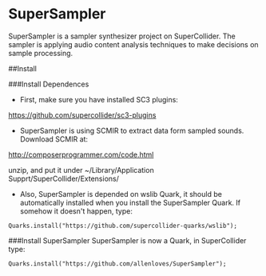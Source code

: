 # SuperSampler
SuperSampler is a sampler synthesizer project on SuperCollider.  The sampler is applying audio content analysis techniques to make decisions on sample processing.


##Install

###Install Dependences

* First, make sure you have installed SC3 plugins:

https://github.com/supercollider/sc3-plugins

* SuperSampler is using SCMIR to extract data form sampled sounds.  Download SCMIR at:

http://composerprogrammer.com/code.html

unzip, and put it under ~/Library/Application Supprt/SuperCollider/Extensions/

* Also, SuperSampler is depended on wslib Quark, it should be automatically installed when you install the SuperSampler Quark.  If somehow it doesn't happen, type:

```supercollider
Quarks.install("https://github.com/supercollider-quarks/wslib");
```

###Install SuperSampler
SuperSampler is now a Quark, in SuperCollider type:

```supercollider
Quarks.install("https://github.com/allenloves/SuperSampler");
```
